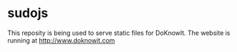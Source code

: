 # sudojs
This reposity is being used to serve static files for DoKnowIt. The website is running at http://www.doknowit.com <br>